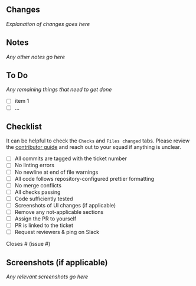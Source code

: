 ## Changes

_Explanation of changes goes here_

## Notes

_Any other notes go here_

## To Do

_Any remaining things that need to get done_

- [ ] item 1
- [ ] ...

## Checklist

It can be helpful to check the `Checks` and `Files changed` tabs.
Please review the [contributor guide](https://github.com/Northeastern-Electric-Racing/PM-Dashboard-v2/blob/main/docs/ContributorGuide.md) and reach out to your squad if anything is unclear.

- [ ] All commits are tagged with the ticket number
- [ ] No linting errors
- [ ] No newline at end of file warnings
- [ ] All code follows repository-configured prettier formatting
- [ ] No merge conflicts
- [ ] All checks passing
- [ ] Code sufficiently tested
- [ ] Screenshots of UI changes (if applicable)
- [ ] Remove any not-applicable sections
- [ ] Assign the PR to yourself
- [ ] PR is linked to the ticket
- [ ] Request reviewers & ping on Slack

Closes # (issue #)

## Screenshots (if applicable)

_Any relevant screenshots go here_
